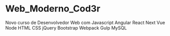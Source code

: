 # Web_Moderno_Cod3r
 Novo curso de Desenvolvedor Web com Javascript Angular React Next Vue Node HTML CSS jQuery Bootstrap Webpack Gulp MySQL
